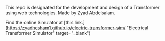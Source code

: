 This repo is designated for the development and design of a Transformer using web technologies. Made by Zyad Abdelsalam.

Find the online Simulator at [this link.](https://zyadhesham1.github.io/electric-transformer-sim/ "Electrical Transformer Simulator" target="_blank")
